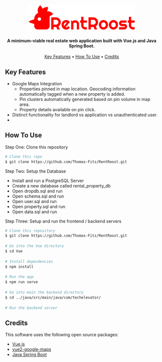 
<h1 align="center">
  <br>
  <a href="https://github.com/Thomas-Fitz/RentRoost"><img src="https://raw.githubusercontent.com/Thomas-Fitz/RentRoost/main/vue/public/images/logo.png" alt="RentRoost" width="350"></a>
</h1>

<h4 align="center">A minimum-viable real estate web application built with Vue.js and Java Spring Boot.</h4>

<p align="center">
  <a href="#key-features">Key Features</a> •
  <a href="#how-to-use">How To Use</a> •
  <a href="#credits">Credits</a>
</p>

## Key Features
* Google Maps Integration
  - Properties pinned in map location. Geocoding information automatically tagged when a new property is added.
  - Pin clusters automatically generated based on pin volume in map area.
  - Property details available on pin click.
* Distinct functionality for landlord vs application vs unauthenticated user.
* 

## How To Use

Step One: Clone this repository

```bash
# Clone this repo
$ git clone https://github.com/Thomas-Fitz/RentRoost.git
```

Step Two: Setup the Database
* Install and run a PostgreSQL Server
* Create a new database called rental_property_db
* Open dropdb.sql and run
* Open schema.sql and run
* Open user.sql and run
* Open property.sql and run
* Open data.sql and run

Step Three: Setup and run the frontend / backend servers

```bash
# Clone this repository
$ git clone https://github.com/Thomas-Fitz/RentRoost.git

# Go into the Vue directory
$ cd Vue

# Install dependencies
$ npm install

# Run the app
$ npm run serve

# Go into main the backend directory
$ cd ../java/src/main/java/com/techelevator/

# Run the backend server
```

## Credits

This software uses the following open source packages:

- [Vue.js](https://vuejs.org/)
- [vue2-google-maps](https://github.com/xkjyeah/vue-google-maps)
- [Java Spring Boot](https://spring.io/)
